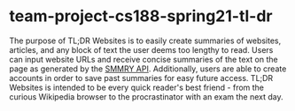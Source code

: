 # team-project-cs188-spring21-tl-dr

The purpose of TL;DR Websites is to easily create summaries of websites, articles, and any block of text the user deems too lengthy to read. Users can input website URLs and receive concise summaries of the text on the page as generated by the [SMMRY API](https://smmry.com/). Additionally, users are able to create accounts in order to save past summaries for easy future access. TL;DR Websites is intended to be every quick reader's best friend - from the curious Wikipedia browser to the procrastinator with an exam the next day.
